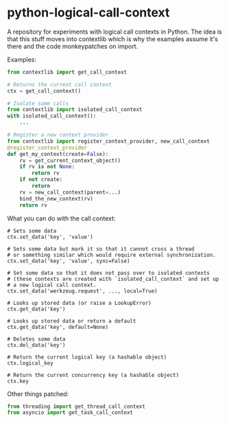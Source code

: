 # python-logical-call-context

A repository for experiments with logical call contexts in Python.
The idea is that this stuff moves into contextlib which is why the
examples assume it's there and the code monkeypatches on import.

Examples:

```python
from contextlib import get_call_context

# Returns the current call context
ctx = get_call_context()

# Isolate some calls
from contextlib import isolated_call_context
with isolated_call_context():
    ...

# Register a new context provider
from contextlib import register_context_provider, new_call_context
@register_context_provider
def get_my_context(create=False):
    rv = get_current_context_object()
    if rv is not None:
        return rv
    if not create:
        return
    rv = new_call_context(parent=...)
    bind_the_new_context(rv)
    return rv
```

What you can do with the call context:

```
# Sets some data
ctx.set_data('key', 'value')

# Sets some data but mark it so that it cannot cross a thread
# or something similar which would require external synchronization.
ctx.set_data('key', 'value', sync=False)

# Set some data so that it does not pass over to isolated contexts
# (these contexts are created with `isolated_call_context` and set up
# a new logical call context.
ctx.set_data('werkzeug.request', ..., local=True)

# Looks up stored data (or raise a LookupError)
ctx.get_data('key')

# Looks up stored data or return a default
ctx.get_data('key', default=None)

# Deletes some data
ctx.del_data('key')

# Return the current logical key (a hashable object)
ctx.logical_key

# Return the current concurrency key (a hashable object)
ctx.key
```

Other things patched:

```python
from threading import get_thread_call_context
from asyncio import get_task_call_context
```
